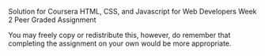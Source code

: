 Solution for Coursera HTML, CSS, and Javascript for Web Developers Week 2 Peer Graded Assignment

You may freely copy or redistribute this, however, do remember that completing the assignment on your own would be more appropriate.
